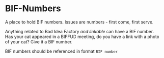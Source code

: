 # BIF-Numbers
A place to hold BIF numbers. Issues are numbers - first come, first serve. 

Anything related to Bad Idea Factory *and linkable* can have a BIF number. Has your cat appeared in a BIFFUD meeting, do you have a link with a photo of your cat? Give it a BIF number.

BIF numbers should be referenced in format `BIF number`
